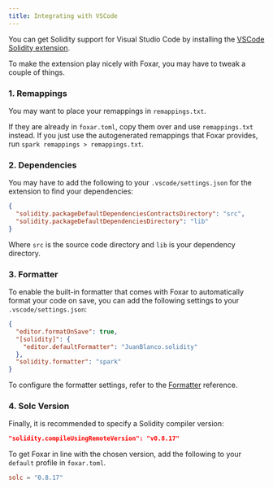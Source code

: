 ```yaml
---
title: Integrating with VSCode
---
```


You can get Solidity support for Visual Studio Code by installing the [VSCode Solidity extension](https://github.com/juanfranblanco/vscode-solidity).

To make the extension play nicely with Foxar, you may have to tweak a couple of things.

### 1. Remappings

You may want to place your remappings in `remappings.txt`.

If they are already in `foxar.toml`, copy them over and use `remappings.txt` instead. If you just use the autogenerated remappings that Foxar provides, run `spark remappings > remappings.txt`.

### 2. Dependencies

You may have to add the following to your `.vscode/settings.json` for the extension to find your dependencies:

```json
{
  "solidity.packageDefaultDependenciesContractsDirectory": "src",
  "solidity.packageDefaultDependenciesDirectory": "lib"
}
```

Where `src` is the source code directory and `lib` is your dependency directory.

### 3. Formatter

To enable the built-in formatter that comes with Foxar to automatically format your code on save, you can add the following settings to your `.vscode/settings.json`:

```json
{
  "editor.formatOnSave": true,
  "[solidity]": {
    "editor.defaultFormatter": "JuanBlanco.solidity"
  },
  "solidity.formatter": "spark"
}
```

To configure the formatter settings, refer to the [Formatter](../reference/config/formatter.md) reference.

### 4. Solc Version

Finally, it is recommended to specify a Solidity compiler version:

```json
"solidity.compileUsingRemoteVersion": "v0.8.17"
```

To get Foxar in line with the chosen version, add the following to your `default` profile in `foxar.toml`.

```toml
solc = "0.8.17"
```
